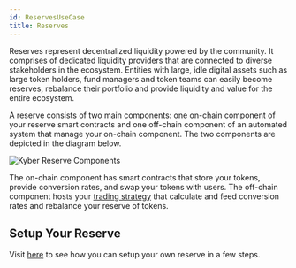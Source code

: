```yaml
---
id: ReservesUseCase
title: Reserves
---
```

Reserves represent decentralized liquidity powered by the community. It comprises of dedicated liquidity providers that are connected to diverse stakeholders in the ecosystem. Entities with large, idle digital assets such as large token holders, fund managers and token teams can easily become reserves, rebalance their portfolio and provide liquidity and value for the entire ecosystem.

A reserve consists of two main components: one on-chain component of your reserve smart contracts and one off-chain component of an automated system that manage your on-chain component. The two components are depicted in the diagram below.

![Kyber Reserve Components](/uploads/kyberreservecomponents.jpg "Kyber Reserve Components")

The on-chain component has smart contracts that store your tokens, provide conversion rates, and swap your tokens with users. The off-chain component hosts your [trading strategy](MiscellaneousGuide#trading-strategy) that calculate and feed conversion rates and rebalance your reserve of tokens.

## Setup Your Reserve
Visit [here](ReservesGuide) to see how you can setup your own reserve in a few steps.
